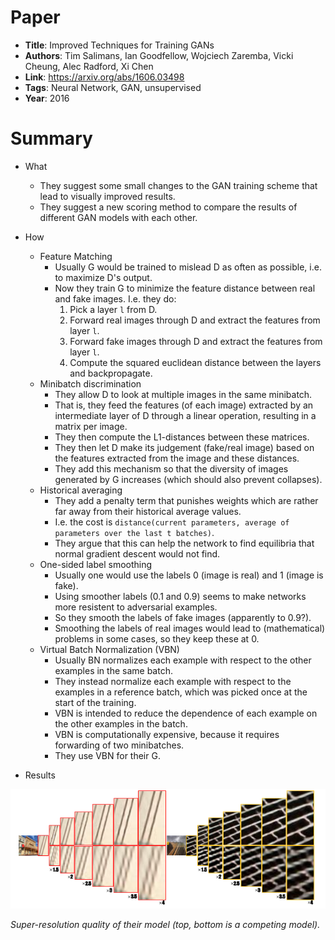# Paper

* **Title**: Improved Techniques for Training GANs
* **Authors**: Tim Salimans, Ian Goodfellow, Wojciech Zaremba, Vicki Cheung, Alec Radford, Xi Chen
* **Link**: https://arxiv.org/abs/1606.03498
* **Tags**: Neural Network, GAN, unsupervised
* **Year**: 2016

# Summary

* What
  * They suggest some small changes to the GAN training scheme that lead to visually improved results.
  * They suggest a new scoring method to compare the results of different GAN models with each other.

* How
  * Feature Matching
    * Usually G would be trained to mislead D as often as possible, i.e. to maximize D's output.
    * Now they train G to minimize the feature distance between real and fake images. I.e. they do:
      1. Pick a layer `l` from D.
      2. Forward real images through D and extract the features from layer `l`.
      3. Forward fake images through D and extract the features from layer `l`.
      4. Compute the squared euclidean distance between the layers and backpropagate.
  * Minibatch discrimination
    * They allow D to look at multiple images in the same minibatch.
    * That is, they feed the features (of each image) extracted by an intermediate layer of D through a linear operation, resulting in a matrix per image.
    * They then compute the L1-distances between these matrices.
    * They then let D make its judgement (fake/real image) based on the features extracted from the image and these distances.
    * They add this mechanism so that the diversity of images generated by G increases (which should also prevent collapses).
  * Historical averaging
    * They add a penalty term that punishes weights which are rather far away from their historical average values.
    * I.e. the cost is `distance(current parameters, average of parameters over the last t batches)`.
    * They argue that this can help the network to find equilibria that normal gradient descent would not find.
  * One-sided label smoothing
    * Usually one would use the labels 0 (image is real) and 1 (image is fake).
    * Using smoother labels (0.1 and 0.9) seems to make networks more resistent to adversarial examples.
    * So they smooth the labels of fake images (apparently to 0.9?).
    * Smoothing the labels of real images would lead to (mathematical) problems in some cases, so they keep these at 0.
  * Virtual Batch Normalization (VBN)
    * Usually BN normalizes each example with respect to the other examples in the same batch.
    * They instead normalize each example with respect to the examples in a reference batch, which was picked once at the start of the training.
    * VBN is intended to reduce the dependence of each example on the other examples in the batch.
    * VBN is computationally expensive, because it requires forwarding of two minibatches.
    * They use VBN for their G.

* Results

![Examples](images/Accurate_Image_Super-Resolution__examples.png?raw=true "Examples")

*Super-resolution quality of their model (top, bottom is a competing model).*

